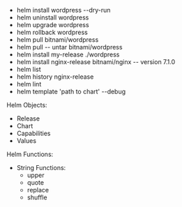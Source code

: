 * helm install wordpress --dry-run
* helm uninstall wordpress
* helm upgrade wordpress
* helm rollback wordpress
* helm pull bitnami/wordpress
* helm pull -- untar bitnami/wordpress
* helm install my-release ./wordpress
* helm install nginx-release bitnami/nginx -- version 7.1.0
* helm list
* helm history nginx-release
* helm lint
* helm template 'path to chart' --debug

Helm Objects:
* Release
* Chart
* Capabilities
* Values

Helm Functions:
* String Functions:
	* upper
	* quote
	* replace
	* shuffle